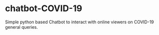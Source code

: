 # chatbot-COVID-19
Simple python based Chatbot to interact with online viewers on COVID-19 general queries.
